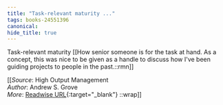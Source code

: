 ```yaml
---
title: "Task-relevant maturity ..."
tags: books-24551396
canonical: 
hide_title: true
---
```


Task-relevant maturity
[[How senior someone is for the task at hand.  As a concept, this was nice to be given as a handle to discuss how I've been guiding projects to people in the past.::rmn]]


[[_Source_: High Output Management<br>
_Author_: Andrew S. Grove<br>
_More_: [Readwise URL](https://readwise.io/open/478844198){:target="_blank"}
::wrap]]